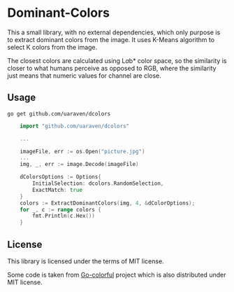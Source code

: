 # Dominant-Colors

This a small library, with no external dependencies, which only purpose is to extract dominant colors from the image.
It uses K-Means algorithm to select K colors from the image.

The closest colors are calculated using L*a*b* color space, so the similarity is closer to what humans perceive as opposed
to RGB, where the similarity just means that numeric values for channel are close.

## Usage

```shell
go get github.com/uaraven/dcolors
```

```go
    import "github.com/uaraven/dcolors"

    ...

    imageFile, err := os.Open("picture.jpg")
    ...
    img, _, err := image.Decode(imageFile)

    dColorsOptions := Options{
        InitialSelection: dcolors.RandomSelection,
        ExactMatch: true
    }
    colors := ExtractDominantColors(img, 4, &dColorOptions);
    for _, c := range colors {
        fmt.Println(c.Hex())
    }

```

## License

This library is licensed under the terms of MIT license.

Some code is taken from [Go-colorful](https://github.com/lucasb-eyer/go-colorful) project which is also distributed
under MIT license.